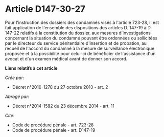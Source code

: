 # Article D147-30-27

Pour l'instruction des dossiers des condamnés visés à l'article 723-28, il est fait application de l'ensemble des
dispositions des articles D. 147-19 à D. 147-22 relatifs à la constitution du dossier, aux mesures d'investigations
concernant la situation du condamné pouvant être ordonnées ou sollicitées par le directeur du service pénitentiaire
d'insertion et de probation, au recueil de l'accord du condamné à la mesure de surveillance électronique proposée et à la
possibilité pour celui-ci de bénéficier de l'assistance d'un avocat et d'un examen médical avant de donner son accord.

**Liens relatifs à cet article**

_Créé par_:

  - Décret n°2010-1278 du 27 octobre 2010 - art. 2

_Abrogé par_:

  - Décret n°2014-1582 du 23 décembre 2014 - art. 11

_Cite_:

  - Code de procédure pénale - art. 723-28
  - Code de procédure pénale - art. D147-19
